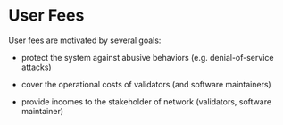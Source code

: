 # User Fees

User fees are motivated by several goals:

* protect the system against abusive behaviors (e.g. denial-of-service attacks)

* cover the operational costs of validators (and software maintainers)

* provide incomes to the stakeholder of network (validators, software maintainer)
